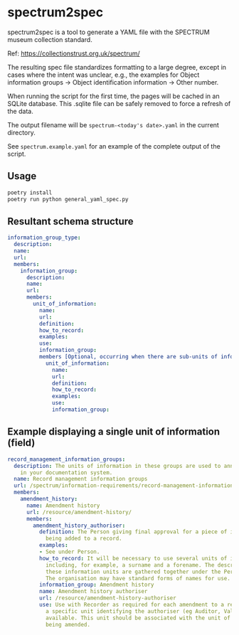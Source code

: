 spectrum2spec
========

spectrum2spec is a tool to generate a YAML file with the SPECTRUM museum collection standard.

Ref: https://collectionstrust.org.uk/spectrum/

The resulting spec file standardizes formatting to a large degree, except in cases where the intent was unclear,
e.g., the examples for Object information groups -> Object identification information -> Other number.

When running the script for the first time, the pages will be cached in an SQLite database. This .sqlite file can be
safely removed to force a refresh of the data.

The output filename will be `spectrum-<today's date>.yaml` in the current directory.

See `spectrum.example.yaml` for an example of the complete output of the script.

## Usage

```bash
poetry install
poetry run python general_yaml_spec.py
``` 

## Resultant schema structure

```yaml
information_group_type:
  description:
  name:
  url:
  members:
    information_group:
      description:
      name:
      url:
      members:
        unit_of_information:
          name:
          url:
          definition:
          how_to_record:
          examples:
          use:
          information_group:
          members [Optional, occurring when there are sub-units of information]:
            unit_of_information:
              name:
              url:
              definition:
              how_to_record:
              examples:
              use:
              information_group:
```

## Example displaying a single unit of information (field)
```yaml
record_management_information_groups:
  description: The units of information in these groups are used to annotate the records
    in your documentation system.
  name: Record management information groups
  url: /spectrum/information-requirements/record-management-information-groups/
  members:
    amendment_history:
      name: Amendment history
      url: /resource/amendment-history/
      members:
        amendment_history_authoriser:
          definition: The Person giving final approval for a piece of information
            being added to a record.
          examples:
          - See under Person.
          how_to_record: It will be necessary to use several units of information,
            including, for example, a surname and a forename. The descriptions for
            these information units are gathered together under the Person heading.
            The organisation may have standard forms of names for use.
          information_group: Amendment history
          name: Amendment history authoriser
          url: /resource/amendment-history-authoriser
          use: Use with Recorder as required for each amendment to a record where
            a specific unit identifying the authoriser (eg Auditor, Valuer) is not
            available. This unit should be associated with the unit of information
            being amended.
```
